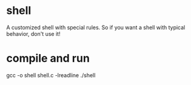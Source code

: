 # shell
A customized shell with special rules. So if you want a shell with typical behavior, don't use it!

# compile and run
gcc -o shell shell.c -lreadline
./shell
